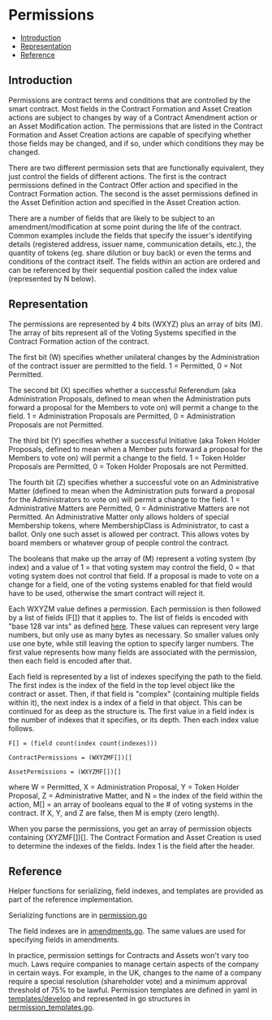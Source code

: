 # Permissions

- [Introduction](#introduction)
- [Representation](#representation)
- [Reference](#reference)

<a name="introduction"></a>
## Introduction

Permissions are contract terms and conditions that are controlled by the smart contract. Most fields in the Contract Formation and Asset Creation actions are subject to changes by way of a Contract Amendment action or an Asset Modification action. The permissions that are listed in the Contract Formation and Asset Creation actions are capable of specifying whether those fields may be changed, and if so, under which conditions they may be changed.

There are two different permission sets that are functionally equivalent, they just control the fields of different actions. The first is the contract permissions defined in the Contract Offer action and specified in the Contract Formation action. The second is the asset permissions defined in the Asset Definition action and specified in the Asset Creation action.

There are a number of fields that are likely to be subject to an amendment/modification at some point during the life of the contract. Common examples include the fields that specify the issuer's identifying details (registered address, issuer name, communication details, etc.), the quantity of tokens (eg. share dilution or buy back) or even the terms and conditions of the contract itself. The fields within an action are ordered and can be referenced by their sequential position called the index value (represented by N below).

<a name="representation"></a>
## Representation

The permissions are represented by 4 bits (WXYZ) plus an array of bits (M). The array of bits represent all of the Voting Systems specified in the Contract Formation action of the contract.

The first bit (W) specifies whether unilateral changes by the Administration of the contract issuer are permitted to the field. 1 = Permitted, 0 = Not Permitted.

The second bit (X) specifies whether a successful Referendum (aka Administration Proposals, defined to mean when the Administration puts forward a proposal for the Members to vote on) will permit a change to the field. 1 = Administration Proposals are Permitted, 0 = Administration Proposals are not Permitted.

The third bit (Y) specifies whether a successful Initiative (aka Token Holder Proposals, defined to mean when a Member puts forward a proposal for the Members to vote on) will permit a change to the field. 1 = Token Holder Proposals are Permitted, 0 = Token Holder Proposals are not Permitted.

The fourth bit (Z) specifies whether a successful vote on an Administrative Matter (defined to mean when the Administration puts forward a proposal for the Administrators to vote on) will permit a change to the field. 1 = Administrative Matters are Permitted, 0 = Administrative Matters are not Permitted. An Administrative Matter only allows holders of special Membership tokens, where MembershipClass is Administrator, to cast a ballot. Only one such asset is allowed per contract. This allows votes by board members or whatever group of people control the contract.

The booleans that make up the array of (M) represent a voting system (by index) and a value of 1 = that voting system may control the field, 0 = that voting system does not control that field. If a proposal is made to vote on a change for a field, one of the voting systems enabled for that field would have to be used, otherwise the smart contract will reject it.

Each WXYZM value defines a permission. Each permission is then followed by a list of fields (F[]) that it applies to. The list of fields is encoded with "base 128 var ints" as defined [here](https://developers.google.com/protocol-buffers/docs/encoding#varints). These values can represent very large numbers, but only use as many bytes as necessary. So smaller values only use one byte, while still leaving the option to specify larger numbers. The first value represents how many fields are associated with the permission, then each field is encoded after that.

Each field is represented by a list of indexes specifying the path to the field. The first index is the index of the field in the top level object like the contract or asset. Then, if that field is "complex" (containing multiple fields within it), the next index is a index of a field in that object. This can be continued for as deep as the structure is. The first value in a field index is the number of indexes that it specifies, or its depth. Then each index value follows.

    F[] = (field count(index count(indexes)))

    ContractPermissions = (WXYZMF[])[]

    AssetPermissions = (WXYZMF[])[]

where W = Permitted, X = Administration Proposal, Y = Token Holder Proposal, Z = Administrative Matter, and N = the index of the field within the action, M[] = an array of booleans equal to the # of voting systems in the contract. If X, Y, and Z are false, then M is empty (zero length).

When you parse the permissions, you get an array of permission objects containing (XYZMF[])[]. The Contract Formation and Asset Creation is used to determine the indexes of the fields. Index 1 is the field after the header.

<a name="reference"></a>
## Reference

Helper functions for serializing, field indexes, and templates are provided as part of the reference implementation. 

Serializing functions are in [permission.go](https://github.com/tokenized/specification/blob/master/dist/golang/actions/permission.go)

The field indexes are in [amendments.go](https://github.com/tokenized/specification/blob/master/dist/golang/actions/amendments.go). The same values are used for specifying fields in amendments.

In practice, permission settings for Contracts and Assets won't vary too much. Laws require companies to manage certain aspects of the company in certain ways. For example, in the UK, changes to the name of a company require a special resolution (shareholder vote) and a minimum approval threshold of 75% to be lawful. Permission templates are defined in yaml in [templates/develop](https://github.com/tokenized/specification/tree/master/src/templates/develop) and represented in go structures in [permission_templates.go](https://github.com/tokenized/specification/blob/master/dist/golang/actions/permission_templates.go).
